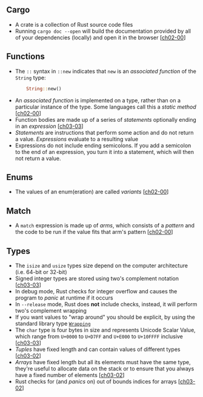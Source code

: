 ## Cargo
* A crate is a collection of Rust source code files
* Running `cargo doc --open` will build the documentation provided by all of your dependencies (locally) and open it in the browser [[ch02-00](https://doc.rust-lang.org/book/ch02-00-guessing-game-tutorial.html#generating-a-random-number)]

## Functions
* The `::` syntax in `::new` indicates that `new` is an *associated function* of the `String` type:
  ```rust
      String::new()
  ```
* An *associated function* is implemented on a type, rather than on a particular instance of the type. Some languages call this a *static method* [[ch02-00](https://doc.rust-lang.org/book/ch02-00-guessing-game-tutorial.html#storing-values-with-variables)]
* Function bodies are made up of a series of *statements* optionally ending in an *expression* [[ch03-03](https://doc.rust-lang.org/book/ch03-03-how-functions-work.html#function-bodies-contain-statements-and-expressions)]
* *Statements* are instructions that perform some action and do not return a value. *Expressions* evaluate to a resulting value
* Expressions do not include ending semicolons. If you add a semicolon to the end of an expression, you turn it into a statement, which will then not return a value.

## Enums
* The values of an enum(eration) are called *variants* [[ch02-00](https://doc.rust-lang.org/book/ch02-00-guessing-game-tutorial.html)]

## Match
* A `match` expression is made up of *arms*, which consists of a *pattern* and the code to be run if the value fits that arm's pattern [[ch02-00](https://doc.rust-lang.org/book/ch02-00-guessing-game-tutorial.html#comparing-the-guess-to-the-secret-number)]

## Types
* The `isize` and `usize` types size depend on the computer architecture (i.e. 64-bit or 32-bit)
* Signed integer types are stored using two's complement notation [[ch03-03](https://doc.rust-lang.org/book/ch03-02-data-types.html#integer-types)]
* In debug mode, Rust checks for integer overflow and causes the program to *panic* at runtime if it occurs
* In `--release` mode, Rust does **not** include checks, instead, it will perform two's complement wrapping
* If you want values to "wrap around" you should be explicit, by using the standard library type [`Wrapping`](https://doc.rust-lang.org/std/num/struct.Wrapping.html)
* The `char` type is four bytes in size and represents Unicode Scalar Value, which range from `U+0000` to `U+D7FF` and `U+E000` to `U+10FFFF` inclusive [[ch03-03](https://doc.rust-lang.org/book/ch03-02-data-types.html#the-character-type)]
* *Tuples* have fixed length and can contain values of different types [[ch03-02](https://doc.rust-lang.org/book/ch03-02-data-types.html#the-tuple-type)]
* *Arrays* have fixed length but all its elements must have the same type, they're useful to allocate data on the stack or to ensure that you always have a fixed number of elements [[ch03-02](https://doc.rust-lang.org/book/ch03-02-data-types.html#the-array-type)]
* Rust checks for (and *panics* on) out of bounds indices for arrays [[ch03-02](https://doc.rust-lang.org/book/ch03-02-data-types.html#invalid-array-element-access)]


<!--
    Next chapter to read:
    https://doc.rust-lang.org/book/ch03-05-control-flow.html
 -->